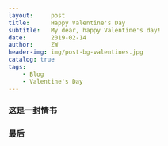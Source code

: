 ```yaml
---
layout:     post
title:      Happy Valentine's Day
subtitle:   My dear, happy Valentine's day!
date:       2019-02-14
author:     ZW
header-img: img/post-bg-valentines.jpg
catalog: true
tags:
    - Blog
    - Valentine's Day
---
```


### 这是一封情书


### 最后
